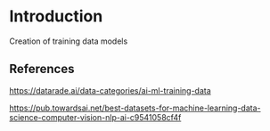 # Introduction

Creation of training data models


## References

https://datarade.ai/data-categories/ai-ml-training-data

https://pub.towardsai.net/best-datasets-for-machine-learning-data-science-computer-vision-nlp-ai-c9541058cf4f